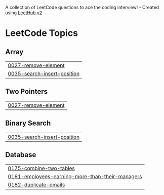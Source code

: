 A collection of LeetCode questions to ace the coding interview! - Created using [LeetHub v2](https://github.com/arunbhardwaj/LeetHub-2.0)
<!---LeetCode Topics Start-->
# LeetCode Topics
## Array
|  |
| ------- |
| [0027-remove-element](https://github.com/VidushiSharma31/LeetCode/tree/master/0027-remove-element) |
| [0035-search-insert-position](https://github.com/VidushiSharma31/LeetCode/tree/master/0035-search-insert-position) |
## Two Pointers
|  |
| ------- |
| [0027-remove-element](https://github.com/VidushiSharma31/LeetCode/tree/master/0027-remove-element) |
## Binary Search
|  |
| ------- |
| [0035-search-insert-position](https://github.com/VidushiSharma31/LeetCode/tree/master/0035-search-insert-position) |
## Database
|  |
| ------- |
| [0175-combine-two-tables](https://github.com/VidushiSharma31/LeetCode/tree/master/0175-combine-two-tables) |
| [0181-employees-earning-more-than-their-managers](https://github.com/VidushiSharma31/LeetCode/tree/master/0181-employees-earning-more-than-their-managers) |
| [0182-duplicate-emails](https://github.com/VidushiSharma31/LeetCode/tree/master/0182-duplicate-emails) |
<!---LeetCode Topics End-->